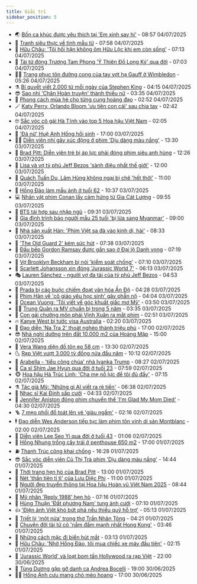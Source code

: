 ```yaml
---
title: Giải trí
sidebar_position: 5
---
```


<!-- vnexpress-giai-tri:START -->
- 🌏 [Bốn ca khúc được yêu thích tại &#39;Em xinh say hi&#39;](https://vnexpress.net/bon-ca-khuc-duoc-yeu-thich-tai-em-xinh-say-hi-4905668.html) - 08:57 04/07/2025
- 💫 [Tranh siêu thực về tình mẫu tử](https://vnexpress.net/tranh-sieu-thuc-ve-tinh-mau-tu-4910036.html) - 07:58 04/07/2025
- 🌮 [Hữu Châu: &#39;Tôi hối hận không ôm Hữu Lộc khi em còn sống&#39;](https://vnexpress.net/huu-chau-toi-hoi-han-khong-om-huu-loc-khi-em-con-song-4909216.html) - 07:13 04/07/2025
- 🧠 [Tài tử đóng Trương Tam Phong &#39;Ỷ Thiên Đồ Long Ký&#39; qua đời](https://vnexpress.net/tai-tu-dong-truong-tam-phong-y-thien-do-long-ky-qua-doi-4910122.html) - 07:03 04/07/2025
- 👨‍🏫 [Trang phục tôn đường cong của tay vợt hạ Gauff ở Wimbledon](https://vnexpress.net/trang-phuc-ton-duong-cong-cua-tay-vot-ha-gauff-o-wimbledon-4909774.html) - 05:26 04/07/2025
- ⚗️ [Bí quyết viết 2.000 từ mỗi ngày của Stephen King](https://vnexpress.net/bi-quyet-viet-2-000-tu-moi-ngay-cua-stephen-king-4909325.html) - 04:15 04/07/2025
- 😎 [Sao nhí &#39;Chân Hoàn truyện&#39; thành thiếu nữ](https://vnexpress.net/sao-nhi-chan-hoan-truyen-thanh-thieu-nu-4909979.html) - 03:35 04/07/2025
- 🫣 [Phong cách mùa hè cho từng cung hoàng đạo](https://vnexpress.net/phong-cach-mua-he-cho-tung-cung-hoang-dao-4905623.html) - 02:52 04/07/2025
- 🪄 [Katy Perry, Orlando Bloom &#39;ưu tiên con cái&#39; sau chia tay](https://vnexpress.net/katy-perry-orlando-bloom-uu-tien-con-cai-sau-chia-tay-4909885.html) - 02:42 04/07/2025
- 🤓 [Sắc vóc cô gái Hà Tĩnh vào top 5 Hoa hậu Việt Nam](https://vnexpress.net/sac-voc-co-gai-ha-tinh-vao-top-5-hoa-hau-viet-nam-4909630.html) - 02:05 04/07/2025
- 🫶 [&#39;Đả nữ&#39; Huệ Anh Hồng hồi sinh](https://vnexpress.net/da-nu-hue-anh-hong-hoi-sinh-4908057.html) - 17:00 03/07/2025
- 🧑‍🏫 [Diễn viên nhí gây xúc động ở phim &#39;Dịu dàng màu nắng&#39;](https://vnexpress.net/dien-vien-nhi-gay-xuc-dong-o-phim-diu-dang-mau-nang-4909450.html) - 13:30 03/07/2025
- 🦄 [Brad Pitt: Diễn viên trẻ bị áp lực phải đóng phim siêu anh hùng](https://vnexpress.net/brad-pitt-dien-vien-tre-bi-ap-luc-phai-dong-phim-sieu-anh-hung-4909654.html) - 12:26 03/07/2025
- 💫 [Lisa và vợ tỷ phú Jeff Bezos &#39;sành điệu nhất thế giới&#39;](https://vnexpress.net/lisa-va-vo-ty-phu-jeff-bezos-sanh-dieu-nhat-the-gioi-4909769.html) - 12:00 03/07/2025
- 🎊 [Quách Tuấn Du, Lâm Hùng không ngại bị chê &#39;hết thời&#39;](https://vnexpress.net/quach-tuan-du-lam-hung-khong-ngai-bi-che-het-thoi-4909456.html) - 11:00 03/07/2025
- 👹 [Hồng Đào làm mẫu ảnh ở tuổi 62](https://vnexpress.net/hong-dao-lam-mau-anh-o-tuoi-62-4909691.html) - 10:37 03/07/2025
- 💻 [Nhân vật phim Conan lấy cảm hứng từ Gia Cát Lượng](https://vnexpress.net/nhan-vat-phim-conan-lay-cam-hung-tu-gia-cat-luong-4909580.html) - 09:55 03/07/2025
- 🤡 [BTS tái hợp sau nhập ngũ](https://vnexpress.net/bts-tai-hop-sau-nhap-ngu-4909520.html) - 09:31 03/07/2025
- 🥰 [Gia đình trình báo người mẫu 25 tuổi &#39;bị lừa sang Myanmar&#39;](https://vnexpress.net/gia-dinh-trinh-bao-nguoi-mau-25-tuoi-bi-lua-sang-myanmar-4909681.html) - 09:00 03/07/2025
- 🚀 [Nhà sản xuất Hàn: &#39;Phim Việt sa đà vào kinh dị, hài&#39;](https://vnexpress.net/nha-san-xuat-han-phim-viet-sa-da-vao-kinh-di-hai-4909091.html) - 08:33 03/07/2025
- 📝 [&#39;The Old Guard 2&#39; kém sức hút](https://vnexpress.net/the-old-guard-2-kem-suc-hut-4909599.html) - 07:38 03/07/2025
- 🐲 [Đầu bếp Gordon Ramsay được gắn sao ở Đại lộ Danh vọng](https://vnexpress.net/dau-bep-gordon-ramsay-duoc-gan-sao-o-dai-lo-danh-vong-4909531.html) - 07:19 03/07/2025
- 🎃 [Vợ Brooklyn Beckham bị nói &#39;kiểm soát chồng&#39;](https://vnexpress.net/vo-brooklyn-beckham-bi-noi-kiem-soat-chong-4909462.html) - 07:10 03/07/2025
- 🤠 [Scarlett Johansson xin đóng &#39;Jurassic World 7&#39;](https://vnexpress.net/scarlett-johansson-xin-dong-jurassic-world-7-4908585.html) - 06:13 03/07/2025
- 🎭 [Lauren Sánchez - người vợ đa tài của tỷ phú Jeff Bezos](https://vnexpress.net/lauren-sanchez-nguoi-vo-da-tai-cua-ty-phu-jeff-bezos-4907963.html) - 04:53 03/07/2025
- 🧰 [Prada bị cáo buộc chiếm đoạt văn hóa Ấn Độ](https://vnexpress.net/prada-bi-cao-buoc-chiem-doat-van-hoa-an-do-4909503.html) - 04:28 03/07/2025
- 🦍 [Phim Hàn về &#39;cô giáo yêu học sinh&#39; gây phẫn nộ](https://vnexpress.net/phim-han-ve-co-giao-yeu-hoc-sinh-gay-phan-no-4909447.html) - 04:04 03/07/2025
- 🌝 [Ocean Vuong: &#39;Tôi viết về góc khuất giấc mơ Mỹ&#39;](https://vnexpress.net/ocean-vuong-toi-viet-ve-goc-khuat-giac-mo-my-4908013.html) - 03:50 03/07/2025
- 🧑‍💻 [Trung Quân ra MV chuẩn bị trong 5 năm](https://vnexpress.net/trung-quan-ra-mv-chuan-bi-trong-5-nam-4909018.html) - 03:35 03/07/2025
- 🥸 [Con gái chưởng môn phái Vịnh Xuân ra mắt phim](https://vnexpress.net/con-gai-chuong-mon-phai-vinh-xuan-ra-mat-phim-4909442.html) - 02:51 03/07/2025
- 🔥 [Kanye West bị tước visa Australia](https://vnexpress.net/kanye-west-bi-tuoc-visa-australia-4909425.html) - 02:20 03/07/2025
- 🐎 [Đạo diễn &#39;Na Tra 2&#39; thoát nghèo thành triệu phú](https://vnexpress.net/dao-dien-na-tra-2-thoat-ngheo-thanh-trieu-phu-4909031.html) - 17:00 02/07/2025
- 😎 [Nhà nghỉ dưỡng trên đất 10.000 m2 của Hoàng Mập](https://vnexpress.net/nha-nghi-duong-tren-dat-10-000-m2-cua-hoang-map-4909177.html) - 15:00 02/07/2025
- 🦄 [Vera Wang diện đồ tôn eo 58 cm](https://vnexpress.net/vera-wang-dien-do-ton-eo-58-cm-4909280.html) - 13:30 02/07/2025
- 🌜 [Rạp Việt vượt 3.000 tỷ đồng nửa đầu năm](https://vnexpress.net/rap-viet-vuot-3-000-ty-dong-nua-dau-nam-4908621.html) - 10:12 02/07/2025
- 🚦 [Arabella - &#39;tiểu công chúa&#39; nhà Ivanka Trump](https://vnexpress.net/arabella-tieu-cong-chua-nha-ivanka-trump-4909076.html) - 08:27 02/07/2025
- 🧐 [Ca sĩ Shim Jae Hyun qua đời ở tuổi 23](https://vnexpress.net/ca-si-shim-jae-hyun-qua-doi-o-tuoi-23-4909212.html) - 07:59 02/07/2025
- 🐵 [Hoa hậu Hà Trúc Linh: &#39;Cha mẹ nỗ lực để tôi đủ đầy&#39;](https://vnexpress.net/hoa-hau-ha-truc-linh-cha-me-no-luc-de-toi-du-day-4909004.html) - 07:15 02/07/2025
- ⚗️ [Tác giả Mỹ: &#39;Những gì AI viết ra rẻ tiền&#39;](https://vnexpress.net/tac-gia-my-nhung-gi-ai-viet-ra-re-tien-4908370.html) - 06:38 02/07/2025
- 👺 [Nhạc sĩ Kai Đinh sắp cưới](https://vnexpress.net/nhac-si-kai-dinh-sap-cuoi-4909047.html) - 04:33 02/07/2025
- 🌊 [Jennifer Aniston đóng phim chuyển thể &#39;I&#39;m Glad My Mom Died&#39;](https://vnexpress.net/jennifer-aniston-dong-phim-chuyen-the-i-m-glad-my-mom-died-4909040.html) - 04:30 02/07/2025
- 🪜 [7 mẹo phối đồ toát lên vẻ &#39;giàu ngầm&#39;](https://vnexpress.net/7-meo-phoi-do-toat-len-ve-giau-ngam-4908805.html) - 02:16 02/07/2025
- 🕴 [Đạo diễn Wes Anderson tiếp tục làm phim tôn vinh di sản Montblanc](https://vnexpress.net/dao-dien-wes-anderson-tiep-tuc-lam-phim-ton-vinh-di-san-montblanc-4908369.html) - 02:00 02/07/2025
- 💃 [Diễn viên Lee Seo Yi qua đời ở tuổi 43](https://vnexpress.net/dien-vien-lee-seo-yi-qua-doi-o-tuoi-43-4908987.html) - 01:06 02/07/2025
- 🦄 [Hồng Nhung trồng cây trái ở penthouse 650 m2](https://vnexpress.net/hong-nhung-trong-cay-trai-o-penthouse-650-m2-4908544.html) - 17:00 01/07/2025
- ⛽️ [Thanh Trúc công khai chồng](https://vnexpress.net/thanh-truc-cong-khai-chong-4908936.html) - 16:28 01/07/2025
- 😎 [Sắc vóc diễn viên Cù Thị Trà phim &#39;Dịu dàng màu nắng&#39;](https://vnexpress.net/sac-voc-dien-vien-cu-thi-tra-phim-diu-dang-mau-nang-4907210.html) - 14:44 01/07/2025
- 🌊 [Thời trang hẹn hò của Brad Pitt](https://vnexpress.net/thoi-trang-hen-ho-cua-brad-pitt-4908616.html) - 13:00 01/07/2025
- 🐲 [Nét &#39;thần tiên tỉ tỉ&#39; của Lưu Diệc Phi](https://vnexpress.net/net-than-tien-ti-ti-cua-luu-diec-phi-4908825.html) - 11:00 01/07/2025
- 💂 [Người đẹp truyền thông tại Hoa hậu Hoàn vũ Việt Nam 2025](https://vnexpress.net/nguoi-dep-truyen-thong-tai-hoa-hau-hoan-vu-viet-nam-2025-4906470.html) - 08:44 01/07/2025
- 🙉 [Mỹ nhân &#39;Reply 1988&#39; hẹn hò](https://vnexpress.net/my-nhan-reply-1988-hen-ho-4908689.html) - 07:16 01/07/2025
- 💪 [Hùng Thuận &#39;Đất phương Nam&#39; tung ảnh cưới](https://vnexpress.net/hung-thuan-dat-phuong-nam-tung-anh-cuoi-4908677.html) - 07:10 01/07/2025
- 👍 [&#39;Điện ảnh Việt khó bứt phá nếu thiếu quỹ hỗ trợ&#39;](https://vnexpress.net/dien-anh-viet-kho-but-pha-neu-thieu-quy-ho-tro-4908313.html) - 05:13 01/07/2025
- 💪 [Triết lý &#39;một nửa&#39; trong thơ Trần Nhân Tông](https://vnexpress.net/triet-ly-mot-nua-trong-tho-tran-nhan-tong-4908212.html) - 04:21 01/07/2025
- 💄 [Chuyện đời tài tử có &#39;nắm đấm mạnh nhất Hong Kong&#39;](https://vnexpress.net/chuyen-doi-tai-tu-co-nam-dam-manh-nhat-hong-kong-4908493.html) - 03:46 01/07/2025
- 🦩 [Những cách mặc đi biển hút mắt](https://vnexpress.net/nhung-cach-mac-di-bien-hut-mat-4907205.html) - 03:13 01/07/2025
- 🥸 [Hữu Châu: &#39;Nhờ Hồng Đào, tôi mua chiếc xe máy đầu tiên&#39;](https://vnexpress.net/huu-chau-nho-hong-dao-toi-mua-chiec-xe-may-dau-tien-4908175.html) - 02:15 01/07/2025
- 🧰 [&#39;Jurassic World&#39; và loạt bom tấn Hollywood ra rạp Việt](https://vnexpress.net/jurassic-world-va-loat-bom-tan-hollywood-ra-rap-viet-4908159.html) - 22:00 30/06/2025
- 💼 [Tùng Dương gặp gỡ danh ca Andrea Bocelli](https://vnexpress.net/tung-duong-gap-go-danh-ca-andrea-bocelli-4907977.html) - 19:00 30/06/2025
- 🧑‍💻 [Hồng Ánh cưu mang chó mèo hoang](https://vnexpress.net/hong-anh-cuu-mang-cho-meo-hoang-4905146.html) - 17:00 30/06/2025<!-- vnexpress-giai-tri:END -->
